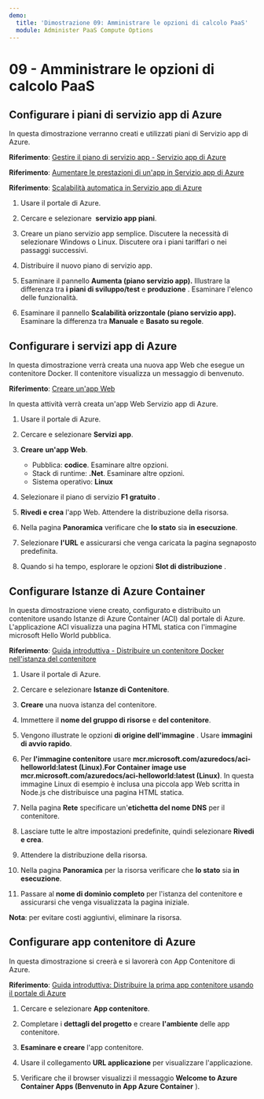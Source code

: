 ```yaml
---
demo:
  title: 'Dimostrazione 09: Amministrare le opzioni di calcolo PaaS'
  module: Administer PaaS Compute Options
---
```


# 09 - Amministrare le opzioni di calcolo PaaS

## Configurare i piani di servizio app di Azure

In questa dimostrazione verranno creati e utilizzati piani di Servizio app di Azure.

**Riferimento**: [Gestire il piano di servizio app - Servizio app di Azure](https://docs.microsoft.com/azure/app-service/app-service-plan-manage)

**Riferimento**: [Aumentare le prestazioni di un'app in Servizio app di Azure](https://learn.microsoft.com/azure/app-service/manage-scale-up)

**Riferimento**: [Scalabilità automatica in Servizio app di Azure](https://learn.microsoft.com/azure/app-service/manage-automatic-scaling?tabs=azure-portal)

1. Usare il portale di Azure. 

1. Cercare e selezionare  **servizio app piani**.

1. Creare un piano servizio app semplice. Discutere la necessità di selezionare Windows o Linux. Discutere ora i piani tariffari o nei passaggi successivi. 

1. Distribuire il nuovo piano di servizio app. 

1. Esaminare il pannello **Aumenta (piano servizio app).** Illustrare la differenza tra **i piani di sviluppo/test** e **produzione** . Esaminare l'elenco delle funzionalità. 

1. Esaminare il pannello **Scalabilità orizzontale (piano servizio app).** Esaminare la differenza tra **Manuale** e **Basato su regole**. 

## Configurare i servizi app di Azure

In questa dimostrazione verrà creata una nuova app Web che esegue un contenitore Docker.  Il contenitore visualizza un messaggio di benvenuto.

**Riferimento**: [Creare un'app Web](https://learn.microsoft.com/training/modules/host-a-web-app-with-azure-app-service/3-exercise-create-a-web-app-in-the-azure-portal?pivots=csharp)

In questa attività verrà creata un'app Web Servizio app di Azure.

1. Usare il portale di Azure. 

1. Cercare e selezionare **Servizi app**.

1. **Creare** **un'app Web**.

    - Pubblica: **codice**. Esaminare altre opzioni.
    - Stack di runtime: **.Net**. Esaminare altre opzioni.
    - Sistema operativo: **Linux**

1. Selezionare il piano di servizio **F1 gratuito** .

1. **Rivedi e crea** l'app Web. Attendere la distribuzione della risorsa.

1. Nella pagina **Panoramica** verificare che **lo stato** sia **in esecuzione**.

1. Selezionare **l'URL** e assicurarsi che venga caricata la pagina segnaposto predefinita.

1. Quando si ha tempo, esplorare le opzioni **Slot di distribuzione** .
   
## Configurare Istanze di Azure Container

In questa dimostrazione viene creato, configurato e distribuito un contenitore usando Istanze di Azure Container (ACI) dal portale di Azure. L'applicazione ACI visualizza una pagina HTML statica con l'immagine microsoft Hello World pubblica. 

**Riferimento**: [Guida introduttiva - Distribuire un contenitore Docker nell'istanza del contenitore](https://learn.microsoft.com/en-us/azure/container-instances/container-instances-quickstart-portal)

1. Usare il portale di Azure.

1. Cercare e selezionare **Istanze di Contenitore**.

1. **Creare** una nuova istanza del contenitore. 

1. Immettere il **nome del gruppo di risorse** e **del contenitore**. 

1. Vengono illustrate le opzioni **di origine dell'immagine** . Usare **immagini di avvio rapido**.

1. Per **l'immagine contenitore** usare **mcr.microsoft.com/azuredocs/aci-helloworld:latest (Linux).For Container image use mcr.microsoft.com/azuredocs/aci-helloworld:latest (Linux)**. In questa immagine Linux di esempio è inclusa una piccola app Web scritta in Node.js che distribuisce una pagina HTML statica.

1. Nella pagina **Rete** specificare un'**etichetta del nome DNS** per il contenitore. 

1. Lasciare tutte le altre impostazioni predefinite, quindi selezionare **Rivedi e crea**.

1. Attendere la distribuzione della risorsa.

1. Nella pagina **Panoramica** per la risorsa verificare che **lo stato** sia **in esecuzione**.

1. Passare al **nome di dominio completo** per l'istanza del contenitore e assicurarsi che venga visualizzata la pagina iniziale. 

**Nota**: per evitare costi aggiuntivi, eliminare la risorsa. 

## Configurare app contenitore di Azure

In questa dimostrazione si creerà e si lavorerà con App Contenitore di Azure. 

**Riferimento**: [Guida introduttiva: Distribuire la prima app contenitore usando il portale di Azure](https://learn.microsoft.com/azure/container-apps/quickstart-portal)

1. Cercare e selezionare **App contenitore**.

1. Completare i **dettagli del progetto** e creare **l'ambiente** delle app contenitore.

1. **Esaminare e creare** l'app contenitore.

1. Usare il collegamento **URL applicazione** per visualizzare l'applicazione.

1. Verificare che il browser visualizzi il messaggio **Welcome to Azure Container Apps (Benvenuto in App Azure Container** ). 






